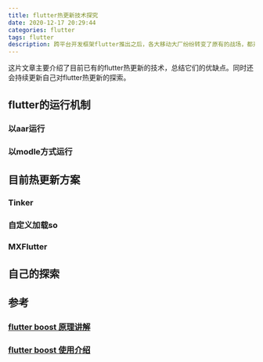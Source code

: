 ```yaml
---
title: flutter热更新技术探究
date: 2020-12-17 20:29:44
categories: flutter
tags: flutter
description: 跨平台开发框架flutter推出之后，各大移动大厂纷纷转变了原有的战场，都开始在flutter领域实战自己的拳脚。flutter的跨端开发效率和运行速度相比目前已有的框架毫无疑问有自己的优势，但是不能像weex和RN那样实现热修复成为阻碍项目使用flutter开发的最大原因。
---
```


这片文章主要介绍了目前已有的flutter热更新的技术，总结它们的优缺点。同时还会持续更新自己对flutter热更新的探索。

## flutter的运行机制

### 以aar运行



### 以modle方式运行

## 目前热更新方案

### Tinker

### 自定义加载so

### MXFlutter

## 自己的探索



## 参考

### [flutter boost 原理讲解](https://mp.weixin.qq.com/s/v-wwruadJntX1n-YuMPC7g)

### [flutter boost 使用介绍](https://juejin.cn/post/6844903857131094029)





